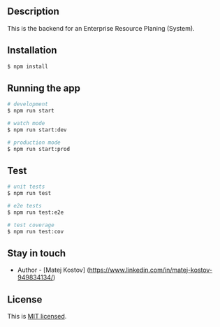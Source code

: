 ## Description

This is the backend for an Enterprise Resource Planing (System).

## Installation

```bash
$ npm install
```

## Running the app

```bash
# development
$ npm run start

# watch mode
$ npm run start:dev

# production mode
$ npm run start:prod
```

## Test

```bash
# unit tests
$ npm run test

# e2e tests
$ npm run test:e2e

# test coverage
$ npm run test:cov
```

## Stay in touch

- Author - [Matej Kostov] (https://www.linkedin.com/in/matej-kostov-949834134/)

## License

This is [MIT licensed](LICENSE).
